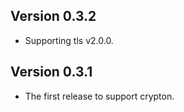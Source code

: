 ## Version 0.3.2

* Supporting tls v2.0.0.

## Version 0.3.1

* The first release to support crypton.


